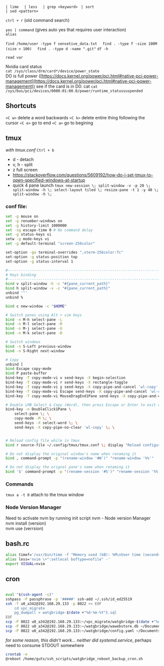 `| lime  `
`| less  `
`| grep <keyword> ` 
`| sort`  
`| sed <pattern>`

  
`ctrl + r` (old command search)  
  
`yes | command` (gives auto yes that requires user interaction)  
`alias`  
  
`find /home/user -type f sensetive_data.txt  `
`find . -type f -size 100M (size > 100)  `
`find . -type d -name ".git"`
`df -h`  

`read var` 
  
Nvidia card status  
`cat /sys/class/drm/card*/device/power_state`  
DO is full power ([https://docs.kernel.org/power/pci.html#native-pci-power-management](https://docs.kernel.org/power/pci.html#native-pci-power-management))
see if the card is in D0: cat
`cat /sys/bus/pci/devices/0000:01:00.0/power/runtime_statussuspended`

## Shortcuts
`<C w>` delete a word backwards
`<C k>` delete entire thing following the cursor
`<C e>` go to end
`<C a>` go to begining
## tmux
*with tmux.conf*
`Ctrl + b`
- d - detach
- v, h - split
- z full screen
- https://stackoverflow.com/questions/5609192/how-do-i-set-tmux-to-open-specified-windows-at-startup
- quick 4 pane launch `tmux new-session \; split-window -v -p 20 \; split-window -h \; select-layout tiled \; resize-pane -t 1 -y 40 \; split-window -h \;`

### conf file:
```bash
set -g mouse on
set -g renumber-windows on
set -g history-limit 1000000
set -sg escape-time 0 # No command delay
set -g status-keys vi
setw -g mode-keys vi
set -g default-terminal "screen-256color"

set-option -ga terminal-overrides ",xterm-256color:Tc"
set-option -g status-position top
set-option -g status-interval 1

#-------------------------------------------------------------------------------
# Keys binding
#-------------------------------------------------------------------------------
bind v split-window -h -c "#{pane_current_path}"
bind h split-window -v -c "#{pane_current_path}"
unbind '"'
unbind %

bind c new-window -c "$HOME"

# Switch panes using Alt + vim keys
bind -n M-h select-pane -L
bind -n M-l select-pane -R
bind -n M-j select-pane -U
bind -n M-k select-pane -D

# Switch windows
bind -n S-Left previous-window
bind -n S-Right next-window

# Copy
unbind [
bind Escape copy-mode
bind P paste-buffer
bind-key -T copy-mode-vi v send-keys -X begin-selection
bind-key -T copy-mode-vi r send-keys -X rectangle-toggle
bind-key -T copy-mode-vi y send-keys -X copy-pipe-and-cancel 'wl-copy'
bind-key -T copy-mode-vi Escape send-keys -X copy-pipe-and-cancel 'wl-copy'
bind-key -T copy-mode-vi MouseDragEnd1Pane send-keys -X copy-pipe-and-cancel 'wl-copy'

# Double LMB Select & Copy (Word), then press Escape or Enter to exit copy mode
bind-key -n DoubleClick1Pane \
    select-pane \; \
    copy-mode -M \; \
    send-keys -X select-word \; \
    send-keys -X copy-pipe-no-clear 'wl-copy' \; \


# Reload config file while in tmux
bind r source-file ~/.config/tmux/tmux.conf \; display "Reload configurations..."

# Do not display the original window's name when renaming it
bind , command-prompt -p "(rename-window '#W')" "rename-window '%%'"

# Do not display the orignal pane's name when renaming it
bind '$' command-prompt -p "(rename-session '#S')" "rename-session '%%'"
```

### Commands
`tmux a -t 0` attach to the tmux window


### Node Version Manager
Need to activate nvm by running init script
nvm - Node version Manager  
nvm install (version)  
nvm use (verrsion)

## bash.rc
```bash
alias timef='/usr/bin/time -f "Memory used (kB): %M\nUser time (seconds): %U"'
alias less='nvim \+":setlocal buftype=nofile" -'
export VISUAL=nvim
```

## cron

```bash

```

```bash
eval "$(ssh-agent -s)"
sshpass -P passphrase -p '#####' ssh-add ~/.ssh/id_ed25519
ssh -T u0_a342@192.168.29.133 -p 8022 << EOF
    cd vpc_migrate
    pg_dumpall > watgbridge-$(date +"%d-%m-%Y").sql
EOF
scp -P 8022 u0_a342@192.168.29.133:~/vpc_migrate/watgbridge-$(date +"%d-%m-%Y").sql ~/Documents/watg_backup
scp -P 8022 u0_a342@192.168.29.133:~/watgbridge/wawebstore.db ~/Documents/watg_backup
scp -P 8022 u0_a342@192.168.29.133:~/watgbridge/config.yaml ~/Documents/watg_backup
```

*for some reason, this didn't work... neither did systemd.service*, perhaps need to consume STDOUT somewhere 
```bash
crontab -e
@reboot /home/guts/ssh_scripts/watgbridge_reboot_backup_cron.sh
```

